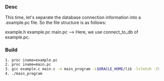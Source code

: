 ### Desc

This time, let's separate the database connection information into a .example.pc file.
So the file structure is as follows:

example.h
example.pc
main.pc --> Here, we use connect_to_db of example.pc.

### Build

```bash
1. proc iname=example.pc
2. proc iname=main.pc
3. gcc example.c main.c -o main_program -L$ORACLE_HOME/lib -lclntsh -I$ORACLE_HOME/precomp/public
4. ./main_program
```
